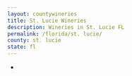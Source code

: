 ```yaml
---
layout: countywineries
title: St. Lucie Wineries
description: Wineries in St. Lucie FL
permalink: /florida/st. lucie/
county: st. lucie
state: fl
---
```

-
